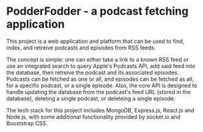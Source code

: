 # PodderFodder - a podcast fetching application
This project is a web application and platform that can be used to find, index, and retreive podcasts and episodes from RSS feeds.

The concept is simple: one can either take a link to a known RSS feed or use an integrated search to query Apple's Podcasts API, add said feed into the database, then retreive the podcast and its associated episodes. Podcasts can be fetched as one or all, and episodes can be fetched as all, for a specific podcast, or a single episode. Also, the core API is designed to handle updating the database from the podcast's feed URL (stored in the database), deleting a single podcast, or deleteing a single episode.

The tech stack for this project includes MongoDB, Express.js, React.js and Node.js, with some additional functionality provided by socket.io and Booststrap CSS.
